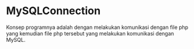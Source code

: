 MySQLConnection
===============

Konsep programnya adalah dengan melakukan komunikasi dengan file
php yang kemudian file php tersebut yang melakukan komunikasi
dengan MySQL.